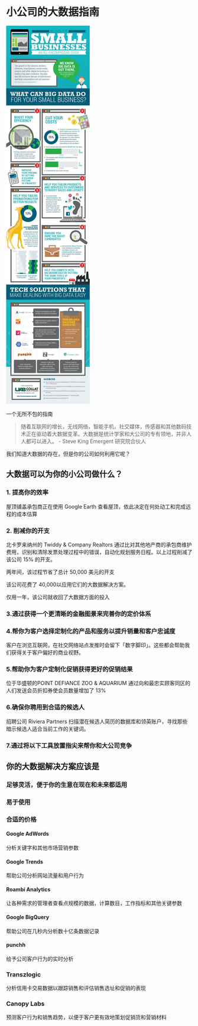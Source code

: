 # 小公司的大数据指南

![](smallBizz.jpg)

一个无所不包的指南

> 随着互联网的增长，无线网络，智能手机，社交媒体，传感器和其他数码技术正在驱动着大数据变革。大数据是统计学家和大公司的专有领地，并非人人都可以进入。 - Steve King Emergent 研究院合伙人

我们知道大数据的存在，但是你的公司如何利用它呢？

## 大数据可以为你的小公司做什么？

### 1. 提高你的效率


屋顶铺盖承包商正在使用 Google Earth 查看屋顶，依此决定在何处动工和完成远程的成本估算

### 2. 削减你的开支

北卡罗来纳州的 Twiddy & Company Realtors 通过比对其他地产商的承包商维护费用，识别和清除发票处理过程中的错误，自动化规划服务日程。以上过程削减了该公司 15% 的开支。

两年间，该过程节省了总计 50,000 美元的开支

该公司花费了 40,000以应用它们的大数据解决方案。

仅用一年，该公司就收回了大数据方面的投入

### 3.通过获得一个更清晰的金融图景来完善你的定价体系

### 4.帮你为客户选择定制化的产品和服务以提升销量和客户忠诚度

客户在浏览互联网，在社交网络站点发推时会留下「数字脚印」。这些都会帮助我们获得关于客户偏好的商业视野。

### 5.帮助你为客户定制化促销获得更好的促销结果

位于华盛顿的POINT DEFIANCE ZOO & AQUARIUM 通过向和最忠实顾客同区的人们发送会员折扣券使会员数量增加了 13%

### 6.确保你聘用到合适的候选人

招聘公司 Riviera Partners 扫描潜在候选人简历的数据库和领英账户，寻找那些暗示候选人适合当前工作的关键词。

### 7.通过将以下工具放置指尖来帮你和大公司竞争

## 你的大数据解决方案应该是

### 足够灵活，便于你的生意在现在和未来都适用

### 易于使用

### 合适的价格


#### Google AdWords

分析关键字和其他市场营销参数

#### Google Trends

帮助公司分析网站流量和用户行为

#### Roambi Analytics 

让各种需求的管理者查看点规模的数据，计算数目，工作指标和其他关键参数

#### Google BigQuery

帮助公司在几秒内分析数十亿条数据记录

#### punchh

给予公司客户行为的实时分析

### Transzlogic

分析信用卡交易数据以跟踪销售和评估销售选址和促销的表现

### Canopy Labs

预测客户行为和销售趋势，以便于客户更有效地策划促销货和营销材料